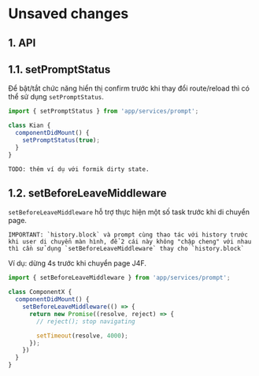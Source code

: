 # Unsaved changes

## 1. API
## 1.1. setPromptStatus
Để bật/tắt chức năng hiển thị confirm trước khi thay đổi route/reload thì có thể sử dụng `setPromptStatus`.
```ts
import { setPromptStatus } from 'app/services/prompt';

class Kian {
  componentDidMount() {
    setPromptStatus(true);
  }
}
```

```
TODO: thêm ví dụ với formik dirty state.
```

## 1.2. setBeforeLeaveMiddleware
`setBeforeLeaveMiddleware` hỗ trợ thực hiện một số task trước khi di chuyển page.

```
IMPORTANT: `history.block` và prompt cùng thao tác với history trước khi user di chuyển màn hình, để 2 cái này không "chập cheng" với nhau thì cần sử dụng `setBeforeLeaveMiddleware` thay cho `history.block`
```

Ví dụ: dừng 4s trước khi chuyển page J4F.
```ts
import { setBeforeLeaveMiddleware } from 'app/services/prompt';

class ComponentX {
  componentDidMount() {
    setBeforeLeaveMiddleware(() => {
      return new Promise((resolve, reject) => {
        // reject(); stop navigating

        setTimeout(resolve, 4000);
      });
    })
  }
}
```